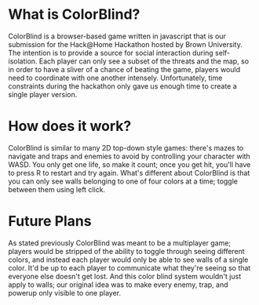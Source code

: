 # What is ColorBlind?

ColorBlind is a browser-based game written in javascript that is our submission for the Hack@Home Hackathon hosted by Brown University. The intention is to provide a source for social interaction during self-isolation. Each player can only see a subset of the threats and the map, so in order to have a sliver of a chance of beating the game, players would need to coordinate with one another intensely. Unfortunately, time constraints during the hackathon only gave us enough time to create a single player version.

# How does it work?

ColorBlind is similar to many 2D top-down style games: there's mazes to navigate and traps and enemies to avoid by controlling your character with WASD. You only get one life, so make it count; once you get hit, you'll have to press R to restart and try again. What's different about ColorBlind is that you can only see walls belonging to one of four colors at a time; toggle between them using left click.

# Future Plans

As stated previously ColorBlind was meant to be a multiplayer game; players would be stripped of the ability to toggle through seeing different colors, and instead each player would only be able to see walls of a single color. It'd be up to each player to communicate what they're seeing so that everyone else doesn't get lost. And this color blind system wouldn't just apply to walls; our original idea was to make every enemy, trap, and powerup only visible to one player.
